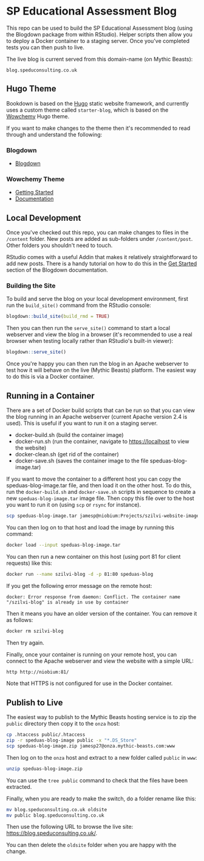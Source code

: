 # SP Educational Assessment Blog

This repo can be used to build the SP Educational Assessment blog (using the Blogdown package from within RStudio). Helper scripts then allow you to deploy a Docker container to a staging server. Once you've completed tests you can then push to live.

The live blog is current served from this domain-name (on Mythic Beasts):

`blog.speduconsulting.co.uk`

## Hugo Theme

Bookdown is based on the [Hugo](https://gohugo.io/) static website framework, and currently uses a custom theme called `starter-blog`, which is based on the [Wowchemy](https://github.com/wowchemy/wowchemy-hugo-modules/) Hugo theme.

If you want to make changes to the theme then it's recommended to read through and understand the following:

### Blogdown

- [Blogdown](https://bookdown.org/yihui/blogdown/themes.html)

### Wowchemy Theme

- [Getting Started](https://wowchemy.com/docs/install/)
- [Documentation](https://wowchemy.com/docs/)

## Local Development

Once you've checked out this repo, you can make changes to files in the `/content` folder. New posts are added as sub-folders under `/content/post`. Other folders you shouldn't need to touch.

RStudio comes with a useful Addin that makes it relatively straightforward to add new posts. There is a handy tutorial on how to do this in the [Get Started](https://bookdown.org/yihui/blogdown/rstudio-ide.html) section of the Blogdown documentation.

### Building the Site

To build and serve the blog on your local development environment, first run the `build_site()` command from the RStudio console:

```r
blogdown::build_site(build_rmd = TRUE)
```

Then you can then run the `serve_site()` command to start a local webserver and view the blog in a browser (it's recommended to use a real browser when testing locally rather than RStudio's built-in viewer):

```r
blogdown::serve_site()
```

Once you're happy you can then run the blog in an Apache webserver to test how it will behave on the live (Mythic Beasts) platform. The easiest way to do this is via a Docker container.

## Running in a Container

There are a set of Docker build scripts that can be run so that you can view the blog running in an Apache webserver (current Apache version 2.4 is used). This is useful if you want to run it on a staging server.

* docker-build.sh (build the container image)
* docker-run.sh (run the container, navigate to <https://localhost> to view the website)
* docker-clean.sh (get rid of the container)
* docker-save.sh (saves the container image to the file speduas-blog-image.tar)

If you want to move the container to a different host you can copy the speduas-blog-image.tar file, and then load it on the other host. To do this, run the `docker-build.sh` and `docker-save.sh` scripts in sequence to create a new `speduas-blog-image.tar` image file. Then copy this file over to the host you want to run it on (using `scp` or `rsync` for instance).

```bash
scp speduas-blog-image.tar jamesp@niobium:Projects/szilvi-website-images
```

You can then log on to that host and load the image by running this command:

```bash
docker load --input speduas-blog-image.tar
```

You can then run a new container on this host (using port 81 for client requests) like this:

```bash
docker run --name szilvi-blog -d -p 81:80 speduas-blog
```

If you get the following error message on the remote host:

`docker: Error response from daemon: Conflict. The container name "/szilvi-blog" is already in use by container`

Then it means you have an older version of the container. You can remove it as follows:

```bash
docker rm szilvi-blog
```

Then try again.

Finally, once your container is running on your remote host, you can connect to the Apache webserver and view the website with a simple URL:

```bash
http http://niobium:81/
```

Note that HTTPS is not configured for use in the Docker container.

## Publish to Live

The easiest way to publish to the Mythic Beasts hosting service is to zip the `public` directory then copy it to the `onza` host:

```bash
cp .htaccess public/.htaccess
zip -r speduas-blog-image public -x "*.DS_Store"
scp speduas-blog-image.zip jamesp27@onza.mythic-beasts.com:www
```

Then log on to the `onza` host and extract to a new folder called `public` in `www`:

```bash
unzip speduas-blog-image.zip
```

You can use the `tree public` command to check that the files have been extracted.

Finally, when you are ready to make the switch, do a folder rename like this:

```bash
mv blog.speduconsulting.co.uk oldsite
mv public blog.speduconsulting.co.uk
```

Then use the following URL to browse the live site: <https://blog.speduconsulting.co.uk/>.

You can then delete the `oldsite` folder when you are happy with the change.
